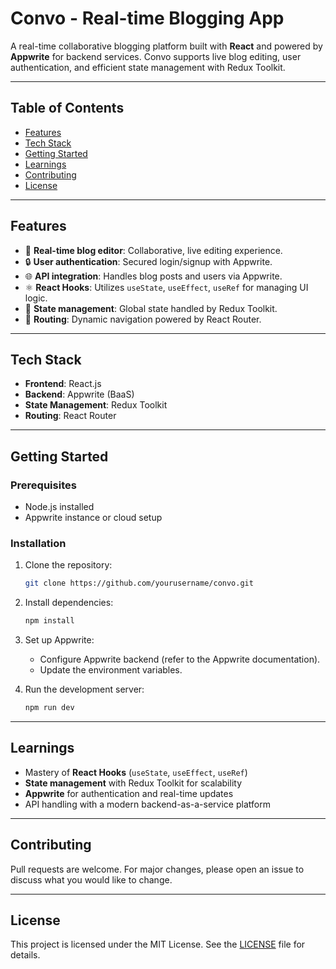 # **Convo - Real-time Blogging App**

A real-time collaborative blogging platform built with **React** and powered by **Appwrite** for backend services. Convo supports live blog editing, user authentication, and efficient state management with Redux Toolkit.

---

## **Table of Contents**
- [Features](#features)
- [Tech Stack](#tech-stack)
- [Getting Started](#getting-started)
- [Learnings](#learnings)
- [Contributing](#contributing)
- [License](#license)

---

## **Features**
- 📝 **Real-time blog editor**: Collaborative, live editing experience.
- 🔒 **User authentication**: Secured login/signup with Appwrite.
- 🌐 **API integration**: Handles blog posts and users via Appwrite.
- ⚛️ **React Hooks**: Utilizes `useState`, `useEffect`, `useRef` for managing UI logic.
- 🔄 **State management**: Global state handled by Redux Toolkit.
- 🚦 **Routing**: Dynamic navigation powered by React Router.

---

## **Tech Stack**
- **Frontend**: React.js
- **Backend**: Appwrite (BaaS)
- **State Management**: Redux Toolkit
- **Routing**: React Router

---

## **Getting Started**

### Prerequisites
- Node.js installed
- Appwrite instance or cloud setup

### Installation
1. Clone the repository:
   ```bash
   git clone https://github.com/yourusername/convo.git
   ```
2. Install dependencies:
   ```bash
   npm install
   ```
3. Set up Appwrite:
   - Configure Appwrite backend (refer to the Appwrite documentation).
   - Update the environment variables.

4. Run the development server:
   ```bash
   npm run dev
   ```

---

## **Learnings**
- Mastery of **React Hooks** (`useState`, `useEffect`, `useRef`)
- **State management** with Redux Toolkit for scalability
- **Appwrite** for authentication and real-time updates
- API handling with a modern backend-as-a-service platform

---

## **Contributing**
Pull requests are welcome. For major changes, please open an issue to discuss what you would like to change.

---

## **License**
This project is licensed under the MIT License. See the [LICENSE](LICENSE) file for details.
